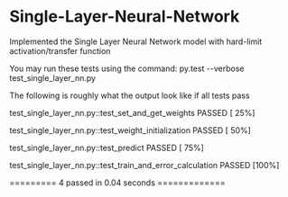 # Single-Layer-Neural-Network
Implemented the Single Layer Neural Network model with hard-limit activation/transfer function

You may run these tests using the command:      py.test --verbose test_single_layer_nn.py
 
The following is roughly what the output look like if all tests pass
 
test_single_layer_nn.py::test_set_and_get_weights PASSED           [ 25%]

test_single_layer_nn.py::test_weight_initialization PASSED         [ 50%]

test_single_layer_nn.py::test_predict PASSED                       [ 75%]

test_single_layer_nn.py::test_train_and_error_calculation PASSED   [100%]

 
========= 4 passed in 0.04 seconds =============
